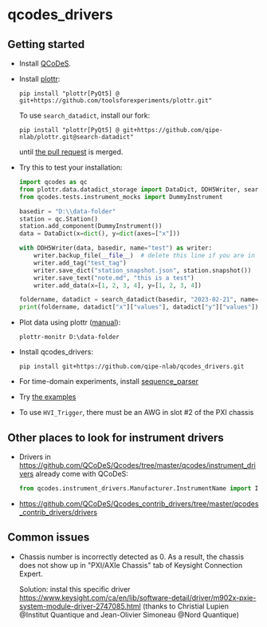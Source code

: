 # qcodes_drivers

## Getting started

- Install [QCoDeS](https://qcodes.github.io/Qcodes/start/index.html).

- Install [plottr](https://github.com/toolsforexperiments/plottr):
  ```
  pip install "plottr[PyQt5] @ git+https://github.com/toolsforexperiments/plottr.git"
  ```
  To use `search_datadict`, install our fork:
  ```
  pip install "plottr[PyQt5] @ git+https://github.com/qipe-nlab/plottr.git@search-datadict"
  ```
  until [the pull request](https://github.com/toolsforexperiments/plottr/pull/379) is merged.

- Try this to test your installation:
  ```python
  import qcodes as qc
  from plottr.data.datadict_storage import DataDict, DDH5Writer, search_datadict
  from qcodes.tests.instrument_mocks import DummyInstrument

  basedir = "D:\\data-folder"
  station = qc.Station()
  station.add_component(DummyInstrument())
  data = DataDict(x=dict(), y=dict(axes=["x"]))

  with DDH5Writer(data, basedir, name="test") as writer:
      writer.backup_file(__file__)  # delete this line if you are in a Jupyter Notebook
      writer.add_tag("test_tag")
      writer.save_dict("station_snapshot.json", station.snapshot())
      writer.save_text("note.md", "this is a test")
      writer.add_data(x=[1, 2, 3, 4], y=[1, 2, 3, 4])

  foldername, datadict = search_datadict(basedir, "2023-02-21", name="test", newest=True)  # use today's date
  print(foldername, datadict["x"]["values"], datadict["y"]["values"])
  ```

- Plot data using plottr ([manual](https://toolsforexperiments-manual.readthedocs.io/en/latest/plottr/apps.html)):
  ```
  plottr-monitr D:\data-folder
  ```

- Install qcodes_drivers:
  ```
  pip install git+https://github.com/qipe-nlab/qcodes_drivers.git
  ```

- For time-domain experiments, install [sequence_parser](https://github.com/qipe-nlab/sequence_parser)

- Try [the examples](https://github.com/qipe-nlab/qcodes_drivers/tree/main/examples)

- To use `HVI_Trigger`, there must be an AWG in slot #2 of the PXI chassis

## Other places to look for instrument drivers

- Drivers in https://github.com/QCoDeS/Qcodes/tree/master/qcodes/instrument_drivers already come with QCoDeS:
  ```python
  from qcodes.instrument_drivers.Manufacturer.InstrumentName import InstrumentClass
  ```

- https://github.com/QCoDeS/Qcodes_contrib_drivers/tree/master/qcodes_contrib_drivers/drivers

## Common issues

- Chassis number is incorrectly detected as 0. As a result, the chassis does not show up in "PXI/AXIe Chassis" tab of Keysight Connection Expert.

  Solution: instal this specific driver https://www.keysight.com/ca/en/lib/software-detail/driver/m902x-pxie-system-module-driver-2747085.html (thanks to 
Christial Lupien @Institut Quantique and Jean-Olivier Simoneau @Nord Quantique)
